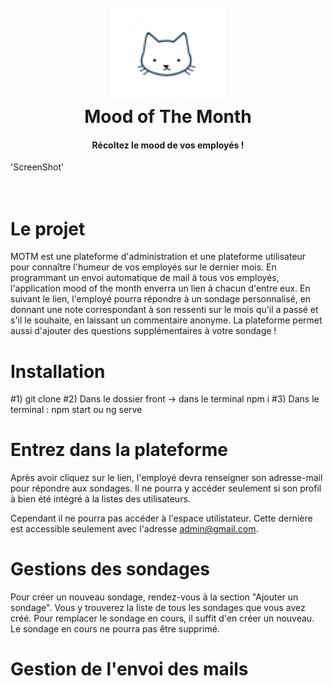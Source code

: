 
<h1 align="center">
  <br>
  <img src="https://github.com/atRoussel/MOTM/blob/main/webapp-front-and-back/front/src/assets/logo_mini.png" title="MOTM"height="150" />
  <br>
  Mood of The Month
  <br>
</h1>

<h4 align="center">Récoltez le mood de vos employés ! </h4>

'ScreenShot'
<br>
<br>
<br>


# Le projet

MOTM est une plateforme d'administration et une plateforme utilisateur pour connaître l'humeur de vos employés sur le dernier mois. En programmant un envoi automatique de mail à tous vos employés, l'application mood of the month enverra un lien à chacun d'entre eux. En suivant le lien, l'employé pourra répondre à un sondage personnalisé, en donnant une note correspondant à son ressenti sur le mois qu'il a passé et s'il le souhaite, en laissant un commentaire anonyme. La plateforme permet aussi d'ajouter des questions supplémentaires à votre sondage !


# Installation


#1) git clone
#2) Dans le dossier front -> dans le terminal npm i
#3) Dans le terminal : npm start ou ng serve



# Entrez dans la plateforme

Après avoir cliquez sur le lien, l'employé devra renseigner son adresse-mail pour répondre aux sondages. Il ne pourra y accéder seulement si son profil à bien été intégré à la listes des utilisateurs.

Cependant il ne pourra pas accéder à l'espace utilistateur. Cette dernière est accessible seulement avec l'adresse admin@gmail.com. 


# Gestions des sondages

Pour créer un nouveau sondage, rendez-vous à la section "Ajouter un sondage". Vous y trouverez la liste de tous les sondages que vous avez créé. Pour remplacer le sondage en cours, il suffit d'en créer un nouveau. Le sondage en cours ne pourra pas être supprimé.
# Gestion de l'envoi des mails
